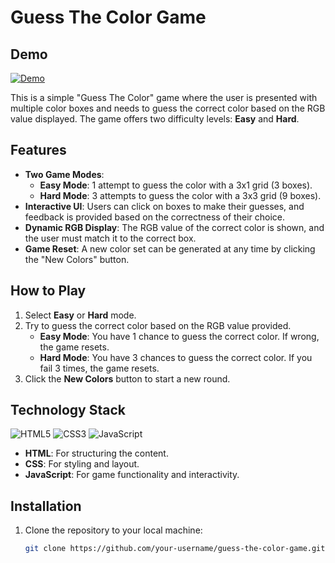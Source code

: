 # Guess The Color Game
## Demo

[![Demo](https://img.shields.io/badge/Demo-Weather%20App-blue)](https://ajeetku143.github.io/Guess-The-Color/)

This is a simple "Guess The Color" game where the user is presented with multiple color boxes and needs to guess the correct color based on the RGB value displayed. The game offers two difficulty levels: **Easy** and **Hard**.

## Features

* **Two Game Modes**:
  - **Easy Mode**: 1 attempt to guess the color with a 3x1 grid (3 boxes).
  - **Hard Mode**: 3 attempts to guess the color with a 3x3 grid (9 boxes).
* **Interactive UI**: Users can click on boxes to make their guesses, and feedback is provided based on the correctness of their choice.
* **Dynamic RGB Display**: The RGB value of the correct color is shown, and the user must match it to the correct box.
* **Game Reset**: A new color set can be generated at any time by clicking the "New Colors" button.
  
## How to Play

1. Select **Easy** or **Hard** mode.
2. Try to guess the correct color based on the RGB value provided.
   - **Easy Mode**: You have 1 chance to guess the correct color. If wrong, the game resets.
   - **Hard Mode**: You have 3 chances to guess the correct color. If you fail 3 times, the game resets.
3. Click the **New Colors** button to start a new round.

## Technology Stack
![HTML5](https://img.shields.io/badge/html5-%23E34F26.svg?style=for-the-badge&logo=html5&logoColor=white) ![CSS3](https://img.shields.io/badge/css3-%231572B6.svg?style=for-the-badge&logo=css3&logoColor=white)  ![JavaScript](https://img.shields.io/badge/javascript-%23323330.svg?style=for-the-badge&logo=javascript&logoColor=%23F7DF1E) 
* **HTML**: For structuring the content.
* **CSS**: For styling and layout.
* **JavaScript**: For game functionality and interactivity.

## Installation

1. Clone the repository to your local machine:
   ```bash
   git clone https://github.com/your-username/guess-the-color-game.git
